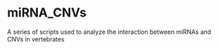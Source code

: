 # miRNA_CNVs

A series of scripts used to analyze the interaction between miRNAs and CNVs in vertebrates
